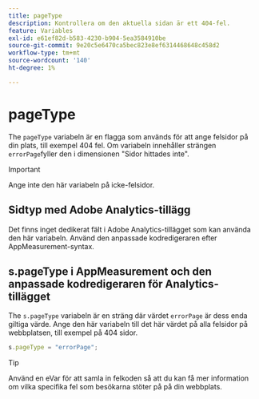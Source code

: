 ```yaml
---
title: pageType
description: Kontrollera om den aktuella sidan är ett 404-fel.
feature: Variables
exl-id: e61ef82d-b583-4230-b904-5ea3584910be
source-git-commit: 9e20c5e6470ca5bec823e8ef6314468648c458d2
workflow-type: tm+mt
source-wordcount: '140'
ht-degree: 1%

---
```


# pageType

The `pageType` variabeln är en flagga som används för att ange felsidor på din plats, till exempel 404 fel. Om variabeln innehåller strängen `errorPage`fyller den i dimensionen &quot;Sidor hittades inte&quot;.

>[!IMPORTANT]
>
>Ange inte den här variabeln på icke-felsidor.

## Sidtyp med Adobe Analytics-tillägg

Det finns inget dedikerat fält i Adobe Analytics-tillägget som kan använda den här variabeln. Använd den anpassade kodredigeraren efter AppMeasurement-syntax.

## s.pageType i AppMeasurement och den anpassade kodredigeraren för Analytics-tillägget

The `s.pageType` variabeln är en sträng där värdet `errorPage` är dess enda giltiga värde. Ange den här variabeln till det här värdet på alla felsidor på webbplatsen, till exempel på 404 sidor.

```js
s.pageType = "errorPage";
```

>[!TIP]
>
>Använd en eVar för att samla in felkoden så att du kan få mer information om vilka specifika fel som besökarna stöter på på din webbplats.
